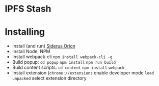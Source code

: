# IPFS Stash

# Installing

* Install (and run) [Siderus Orion](https://orion.siderus.io/)
* Install Node, NPM
* Install webpack-cli `npm install webpack-cli -g`
* Build popup: `cd popup` `npm install` `npm run build`
* Build content scripts: `cd content` `npm install` `webpack`
* Install extension (`chrome://extensions` enable developer mode `load unpacked` select extension directory
